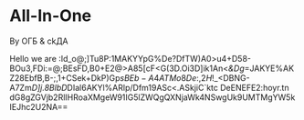 # All-In-One

By ОГБ & ckДА

Hello we are :Id_o@;]Tu8P:1MAKYYpG%De?DfTW)A0>u4+D58-BOu3,FDi:=@;BEsFD,B0+E2@>A85[cF<G(3D.Oi3D]ik1An<*&Dg*=JAKYE%AKZ28EbfB,B-;,1+CSek+DkP)Gp$sBEb-A4ATMo8De:,2H$!_<DBNG-A7Zm*D]j.8BlbD*DIal6AKYl%ARlp/Dfm19ASc<.ASkjiC`ktc DeENEFE2:hoyr.tn
dG8gZGVjb2RlIHRoaXMgeW91IG5lZWQgQXNjaWk4NSwgUk9UMTMgYW5kIEJhc2U2NA==
